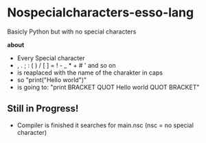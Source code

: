 # Nospecialcharacters-esso-lang
Basicly Python but with no special characters

**about**
- Every Special character
- , . ; : ( ) / [ ] = ! - _ * + # ' and so on
- is reaplaced with the name of the charakter in caps
- so
   "print("Hello world")"
- is going to:
   "print BRACKET QUOT Hello world QUOT BRACKET"
## Still in Progress!
- Compiler is finished it searches for main.nsc (nsc = no special character)
